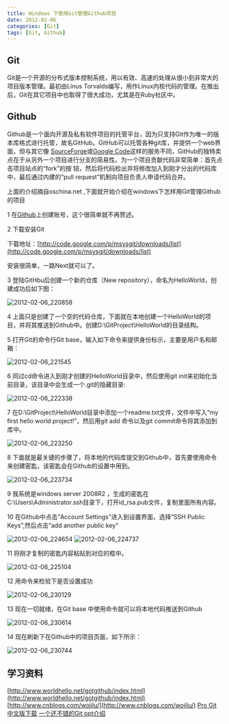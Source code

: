 ```yaml
---
title: Windows 下使用Git管理Github项目
date: 2012-02-06
categories: [Git]
tags: [Git, Github]
---
```


## Git

Git是一个开源的分布式版本控制系统，用以有效、高速的处理从很小到非常大的项目版本管理。最初由Linus Torvalds编写，用作Linux内核代码的管理。在推出后，Git在其它项目中也取得了很大成功，尤其是在Ruby社区中。

## Github

Github是一个面向开源及私有软件项目的托管平台，因为只支持Git作为唯一的版本库格式进行托管，故名GitHub。GitHub可以托管各种git库，并提供一个web界面，但与其它像 [SourceForge](http://www.oschina.net/p/sourceforge)或[Google Code](http://www.oschina.net/p/googlecode)这样的服务不同，GitHub的独特卖点在于从另外一个项目进行分支的简易性。为一个项目贡献代码非常简单：首先点击项目站点的“fork”的按 钮，然后将代码检出并将修改加入到刚才分出的代码库中，最后通过内建的“pull request”机制向项目负责人申请代码合并。

上面的介绍摘自oschina.net ,下面就开始介绍在windows下怎样用Git管理Github的项目

1 在[Github](https://github.com/)上创建账号，这个很简单就不再赘述。

2 下载安装Git

下载地址：[http://code.google.com/p/msysgit/downloads/list](http://code.google.com/p/msysgit/downloads/list)

安装很简单，一路Next就可以了。

3 登陆GitHbu后创建一个新的仓库（New repository），命名为HelloWorld，创建成功后如下图：

![2012-02-06_220858](http://fwhyy.com/img/post/2012-02-06_220858.jpg)

4 上面只是创建了一个空的代码仓库，下面就在本地创建一个HelloWorld的项目，并将其推送到Github中。创建D:\GitProject\HelloWorld的目录结构。

5 打开Git的命令行Git base，输入如下命令来提供身份标示，主要是用户名和邮箱：

![2012-02-06_221545](http://fwhyy.com/img/post/2012-02-06_221545.jpg)

6 同过cd命令进入到刚才创建的HelloWorld目录中，然后使用git init来初始化当前目录，该目录中会生成一个.git的隐藏目录:

![2012-02-06_222338](http://fwhyy.com/img/post/2012-02-06_222338.jpg)

7 在D:\GitProject\HelloWorld目录中添加一个readme.txt文件，文件中写入“my first hello world project!”，然后用git add 命令以及git commit命令将其添加到库中。

![2012-02-06_223250](http://fwhyy.com/img/post/2012-02-06_223250.jpg)

8 下面就是最关键的步骤了，将本地的代码库提交到Github中，首先要使用命令来创建密匙，该密匙会在Github的设置中用到。

![2012-02-06_223734](http://fwhyy.com/img/post/2012-02-06_223734.jpg)

9 我系统是windows server 2008R2 ，生成的密匙在C:\Users\Administrator\.ssh目录下，打开id_rsa.pub文件，复制里面所有内容。

10 在Github中点击“Account Settings”进入到设置界面，选择“SSH Public Keys”,然后点击”add another public key“

![2012-02-06_224654](http://fwhyy.com/img/post/2012-02-06_224654.jpg)
![2012-02-06_224737](http://fwhyy.com/img/post/2012-02-06_224737.jpg)

11 将刚才复制的密匙内容粘贴到对应的框中。

![2012-02-06_225104](http://fwhyy.com/img/post/2012-02-06_225104.jpg)

12 用命令来检验下是否设置成功

![2012-02-06_230129](http://fwhyy.com/img/post/2012-02-06_230129.jpg)

13 现在一切就绪，在Git base 中使用命令就可以将本地代码推送到Github

![2012-02-06_230614](http://fwhyy.com/img/post/2012-02-06_230614.jpg)

14 现在刷新下在Github中的项目页面，如下所示：

![2012-02-06_230744](http://fwhyy.com/img/post/2012-02-06_230744.jpg)

## 学习资料

[http://www.worldhello.net/gotgithub/index.html](http://www.worldhello.net/gotgithub/index.html)
[http://www.cnblogs.com/wojilu/](http://www.cnblogs.com/wojilu/)
[Pro Git中文版下载](http://download.csdn.net/detail/oec2003/4048166)
[一个还不错的Git ppt介绍](http://www.slideshare.net/josephj/git-the-social-coding-system)

